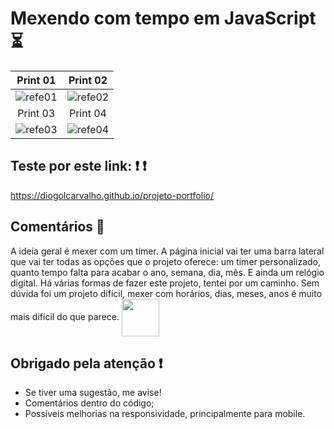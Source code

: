 # Mexendo com tempo em JavaScript  ⏳

Print 01         |  Print 02
:-------------------------:|:-------------------------:
![refe01](https://user-images.githubusercontent.com/84794798/162581934-cb435e13-9dcc-4658-ab4f-9bef81701d29.jpg) |  ![refe02](https://user-images.githubusercontent.com/84794798/162581940-efc7e84a-fe02-4ff2-bbd0-4993e1d879d4.jpg)
Print 03         |  Print 04
![refe03](https://user-images.githubusercontent.com/84794798/162581947-1089308b-fb82-4346-8041-f082d7baea81.jpg)| ![refe04](https://user-images.githubusercontent.com/84794798/162581951-cae7ee77-9b4d-4973-9d4c-a57657eb1637.jpg)

  
## Teste por este link: :exclamation: :exclamation:
  https://diogolcarvalho.github.io/projeto-portfolio/
  
## Comentários 💬
<p align="justify">
 
   A ideia geral é mexer com um timer. A página inicial vai ter uma barra lateral que vai ter todas as opções que o projeto oferece: um timer personalizado, quanto tempo falta para acabar o ano, semana, dia, mês. E ainda um relógio digital. Há várias formas de fazer este projeto, tentei por um caminho. Sem dúvida foi um projeto difícil, mexer com horários, dias, meses, anos é muito mais difícil do que parece. <img src="https://c.tenor.com/ls8f-C-dSiEAAAAC/exhausted-cant.gif" width="60px" align="center"> 

 
 </p>

## Obrigado pela atenção :exclamation:
* Se tiver uma sugestão, me avise!
* Comentários dentro do código;
* Possíveis melhorias na responsividade, principalmente para mobile.
